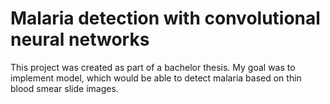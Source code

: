 # Malaria detection with convolutional neural networks

This project was created as part of a bachelor thesis. My goal was to implement model, which would be able to detect malaria based on thin blood smear slide images.
